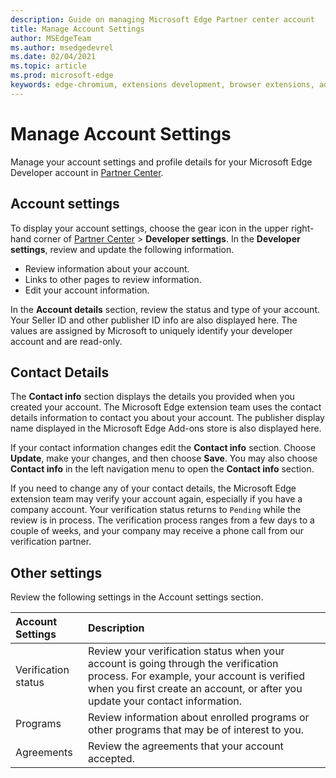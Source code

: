 ```yaml
---
description: Guide on managing Microsoft Edge Partner center account
title: Manage Account Settings
author: MSEdgeTeam
ms.author: msedgedevrel
ms.date: 02/04/2021
ms.topic: article
ms.prod: microsoft-edge
keywords: edge-chromium, extensions development, browser extensions, addons, partner center, developer
---
```

# Manage Account Settings  

Manage your account settings and profile details for your Microsoft Edge Developer account in [Partner Center][MicrosoftPartnerCenter].  

## Account settings  

To display your account settings, choose the gear icon in the upper right-hand corner of [Partner Center][MicrosoftPartnerCenter] > **Developer settings**.  In the **Developer settings**, review and update the following information.  

*   Review information about your account.  
*   Links to other pages to review information.  
*   Edit your account information.  
    
In the **Account details** section, review the status and type of your account.  Your Seller ID and other publisher ID info are also displayed here.  The values are assigned by Microsoft to uniquely identify your developer account and are read-only.  

## Contact Details  

The **Contact info** section displays the details you provided when you created your account.  The Microsoft Edge extension team uses the contact details information to contact you about your account.  The publisher display name displayed in the Microsoft Edge Add-ons store is also displayed here.  
  
If your contact information changes edit the **Contact info** section.  Choose **Update**, make your changes, and then choose **Save**.  You may also choose **Contact info** in the left navigation menu to open the **Contact info** section.  

If you need to change any of your contact details, the Microsoft Edge extension team may verify your account again, especially if you have a company account.  Your verification status returns to `Pending` while the review is in process.  The verification process ranges from a few days to a couple of weeks, and your company may receive a phone call from our verification partner.  

## Other settings  

Review the following settings in the Account settings section.  

| Account Settings | Description |  
|:--- |:--- |  
| Verification status | Review your verification status when your account is going through the verification process.  For example, your account is verified when you first create an account, or after you update your contact information.  |  
| Programs | Review information about enrolled programs or other programs that may be of interest to you.  
| Agreements | Review the agreements that your account accepted.  |  

<!-- links -->  

[MicrosoftPartnerCenter]: https://partner.microsoft.com/dashboard/microsoftedge/public/login?ref=dd "Partner Center"  
